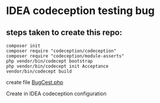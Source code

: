 # IDEA codeception testing bug

## steps taken to create this repo:

```shell
composer init
composer require "codeception/codeception"
composer require "codeception/module-asserts"
php vendor/bin/codecept bootstrap
php vendor/bin/codecept init Acceptance
vendor/bin/codecept build
```

create file [BugCest.php](tests/Acceptance/BugCest.php)

Create in IDEA codeception configuration
